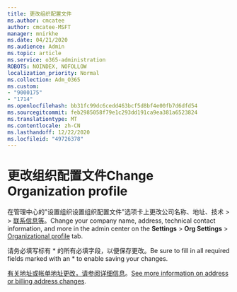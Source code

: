 ```yaml
---
title: 更改组织配置文件
ms.author: cmcatee
author: cmcatee-MSFT
manager: mnirkhe
ms.date: 04/21/2020
ms.audience: Admin
ms.topic: article
ms.service: o365-administration
ROBOTS: NOINDEX, NOFOLLOW
localization_priority: Normal
ms.collection: Adm_O365
ms.custom:
- "9000175"
- "1714"
ms.openlocfilehash: bb31fc99dc6cedd463bcf5d8bf4e00fb7d6dfd54
ms.sourcegitcommit: feb2985058f79e1c293dd191ca9ea381a6523824
ms.translationtype: MT
ms.contentlocale: zh-CN
ms.lasthandoff: 12/22/2020
ms.locfileid: "49726378"
---
```

# <a name="change-organization-profile"></a><span data-ttu-id="a1b29-102">更改组织配置文件</span><span class="sxs-lookup"><span data-stu-id="a1b29-102">Change Organization profile</span></span>

<span data-ttu-id="a1b29-103">在管理中心的"设置组织设置组织配置文件"选项卡上更改公司名称、地址、技术  >    >  [联系信息等](https://admin.microsoft.com/AdminPortal/Home#/Settings/OrganizationProfile/:/Settings/L1/OrganizationInformation)。</span><span class="sxs-lookup"><span data-stu-id="a1b29-103">Change your company name, address, technical contact information, and more in the admin center on the **Settings** > **Org Settings** > [Organizational profile](https://admin.microsoft.com/AdminPortal/Home#/Settings/OrganizationProfile/:/Settings/L1/OrganizationInformation) tab.</span></span>

<span data-ttu-id="a1b29-104">请务必填写标有 \* 的所有必填字段，以便保存更改。</span><span class="sxs-lookup"><span data-stu-id="a1b29-104">Be sure to fill in all required fields marked with an \* to enable saving your changes.</span></span>

<span data-ttu-id="a1b29-105">[有关地址或帐单地址更改，请参阅详细信息](https://docs.microsoft.com/microsoft-365/admin/manage/change-address-contact-and-more)。</span><span class="sxs-lookup"><span data-stu-id="a1b29-105">[See more information on address or billing address changes](https://docs.microsoft.com/microsoft-365/admin/manage/change-address-contact-and-more).</span></span>
